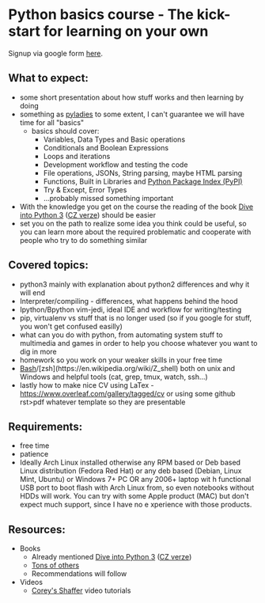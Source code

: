 # Python basics course - The kick-start for learning on your own

Signup via google form [here](https://goo.gl/forms/C6sXQljaYCFDLZoC2).


## What to expect:
* some short presentation about how stuff works and then learning by doing
* something as [pyladies](http://pyladies.cz/brno/) to some extent, I can't guarantee we will have time for all "basics"
    *  basics should cover:
        * Variables, Data Types and Basic operations
        * Conditionals and Boolean Expressions
        * Loops and iterations
        * Development workflow and testing the code
        * File operations, JSONs, String parsing, maybe HTML parsing
        * Functions, Built in Libraries and [Python Package Index (PyPI)](https://pypi.org/)
        * Try & Except, Error Types
        * ...probably missed something important
* With the knowledge you get on the course the reading of the book [Dive into Python 3](http://www.diveintopython3.net/) ([CZ verze](http://diveintopython3.py.cz/index.html)) should be easier
* set you on the path to realize some idea you think could be useful, so you can learn more about the required problematic and cooperate with people who try to do something similar


## Covered topics:

* python3 mainly with explanation about python2 differences and why it will end
* Interpreter/compiling - differences, what happens behind the hood
* Ipython/Bpython vim-jedi, ideal IDE and workflow for writing/testing
* pip, virtualenv vs stuff that is no longer used (so if you google for stuff, you won't get confused easilly)
* what can you do with python, from automating system stuff to multimedia and games in order to help you choose whatever you want to dig in more
* homework so you work on your weaker skills in your free time
* [Bash](https://en.wikipedia.org/wiki/Bash_(Unix_shell))/[zsh](https://en.wikipedia.org/wiki/Z_shell) both on unix and Windows and helpful tools (cat, grep, tmux, watch, ssh...)
* lastly how to make nice CV using LaTex - https://www.overleaf.com/gallery/tagged/cv or using some github rst>pdf whatever template so they are presentable

## Requirements:
* free time
* patience
* Ideally Arch Linux installed otherwise any RPM based or Deb based Linux distribution (Fedora Red Hat) or any deb based (Debian, Linux Mint, Ubuntu) or Windows 7+ PC OR any 2006+ laptop wit
h functional USB port to boot flash with Arch Linux from, so even notebooks without HDDs will work. You can try with some Apple product (MAC) but don't expect much support, since I have no e
xperience with those products.

## Resources:
* Books
    *  Already mentioned [Dive into Python 3](http://www.diveintopython3.net/) ([CZ verze](http://diveintopython3.py.cz/index.html))
    *  [Tons of others](https://pythonbooks.revolunet.com/)
    *  Recommendations will follow
* Videos
    * [Corey's Shaffer](https://www.youtube.com/playlist?list=PL-osiE80TeTt2d9bfVyTiXJA-UTHn6WwU) video tutorials
